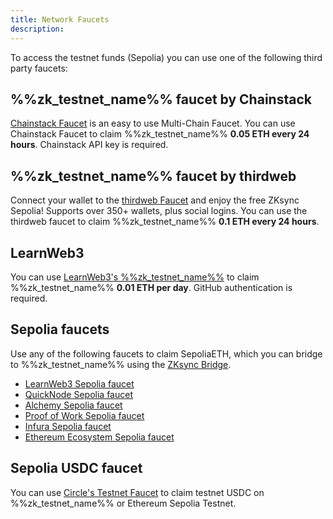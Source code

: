 ```yaml
---
title: Network Faucets
description:
---
```


To access the testnet funds (Sepolia) you can use one of the following third party faucets:

## %%zk_testnet_name%% faucet by Chainstack

[Chainstack Faucet](https://faucet.chainstack.com/zksync-testnet-faucet) is an easy to use
Multi-Chain Faucet. You can use Chainstack Faucet to claim %%zk_testnet_name%% **0.05 ETH
every 24 hours**. Chainstack API key is required.

## %%zk_testnet_name%% faucet by thirdweb

Connect your wallet to the [thirdweb Faucet](https://thirdweb.com/zksync-sepolia-testnet) and enjoy the free ZKsync Sepolia!
Supports over 350+ wallets, plus social logins.
You can use the thirdweb faucet to claim %%zk_testnet_name%% **0.1 ETH every 24 hours**.

## LearnWeb3

You can use [LearnWeb3's %%zk_testnet_name%%](https://learnweb3.io/faucets/zksync_sepolia/)
to claim %%zk_testnet_name%% **0.01 ETH per day**. GitHub authentication is required.

## Sepolia faucets

Use any of the following faucets to claim SepoliaETH, which you can bridge to %%zk_testnet_name%%
using the [ZKsync Bridge](https://portal.zksync.io/bridge?network=sepolia).

- [LearnWeb3 Sepolia faucet](https://learnweb3.io/faucets/sepolia)
- [QuickNode Sepolia faucet](https://faucet.quicknode.com/ethereum/sepolia)
- [Alchemy Sepolia faucet](https://www.alchemy.com/faucets/zksync-sepolia)
- [Proof of Work Sepolia faucet](https://sepolia-faucet.pk910.de/)
- [Infura Sepolia faucet](https://www.infura.io/faucet/sepolia/)
- [Ethereum Ecosystem Sepolia faucet](https://www.ethereum-ecosystem.com/faucets/ethereum-sepolia)

## Sepolia USDC faucet

You can use [Circle's Testnet Faucet](https://faucet.circle.com/) to claim testnet USDC on %%zk_testnet_name%% or Ethereum Sepolia Testnet.
